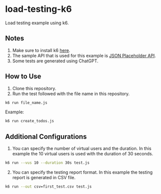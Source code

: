 # load-testing-k6

Load testing example using k6.

## Notes

1. Make sure to install k6 [here](https://k6.io/docs/get-started/installation/).
2. The sample API that is used for this example is [JSON Placeholder API](https://jsonplaceholder.typicode.com/guide/).
3. Some tests are generated using ChatGPT.

## How to Use

1. Clone this repository.
2. Run the test followed with the file name in this repository.

```sh
k6 run file_name.js
```

Example:

```sh
k6 run create_todos.js
```

## Additional Configurations

1. You can specify the number of virtual users and the duration. In this example the 10 virtual users is used with the duration of 30 seconds.

```sh
k6 run --vus 10 --duration 30s test.js
```

2. You can specify the testing report format. In this example the testing report is generated in CSV file.

```sh
k6 run --out csv=first_test.csv test.js
```
